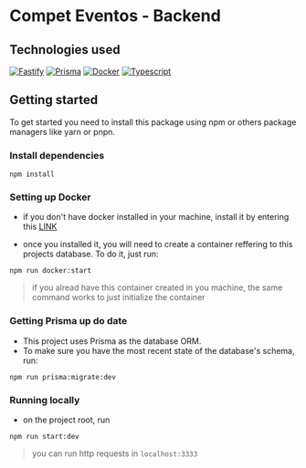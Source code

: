 # Compet Eventos - Backend

## Technologies used

[![Fastify](https://img.shields.io/badge/fastify-%23000000.svg?style=for-the-badge&logo=fastify&logoColor=white)](https://fastify.dev/docs/latest/Guides/)
[![Prisma](https://img.shields.io/badge/Prisma-3982CE?style=for-the-badge&logo=Prisma&logoColor=white)](https://www.prisma.io/docs)
[![Docker](https://img.shields.io/badge/docker-%230db7ed.svg?style=for-the-badge&logo=docker&logoColor=white)](https://docs.docker.com/)
[![Typescript](https://img.shields.io/badge/TypeScript-007ACC?style=for-the-badge&logo=typescript&logoColor=white)](https://www.typescriptlang.org/)

## Getting started

To get started you need to install this package using npm or others package managers like yarn or pnpn.

### Install dependencies

```shell
npm install
```

### Setting up Docker

- if you don't have docker installed in your machine, install it by entering this <a href="https://docs.docker.com/get-docker/">LINK</a>

- once you installed it, you will need to create a container reffering to this projects database. To do it, just run:

```shell
npm run docker:start
```

> if you alread have this container created in you machine, the same command works to just initialize the container

### Getting Prisma up do date

- This project uses Prisma as the database ORM. 
- To make sure you have the most recent state of the database's schema, run:

```shell
npm run prisma:migrate:dev
```

### Running locally
- on the project root, run 

```shell
npm run start:dev
```
> you can run http requests in `localhost:3333`
